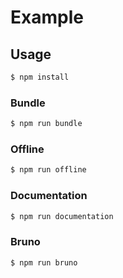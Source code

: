 # Example

## Usage

```bash
$ npm install
```

### Bundle

```bash
$ npm run bundle
```

### Offline

```bash
$ npm run offline
```

### Documentation

```bash
$ npm run documentation
```

### Bruno

```bash
$ npm run bruno
```
